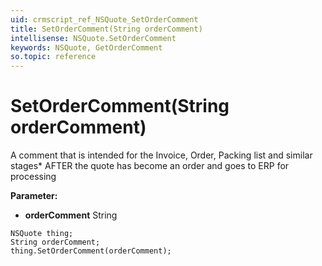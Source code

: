 ```yaml
---
uid: crmscript_ref_NSQuote_SetOrderComment
title: SetOrderComment(String orderComment)
intellisense: NSQuote.SetOrderComment
keywords: NSQuote, GetOrderComment
so.topic: reference
---
```


# SetOrderComment(String orderComment)

A comment that is intended for the Invoice, Order, Packing list and similar stages* AFTER the quote has become an order and goes to ERP for processing

**Parameter:** 
* **orderComment** String

```crmscript
NSQuote thing;
String orderComment;
thing.SetOrderComment(orderComment);
```

